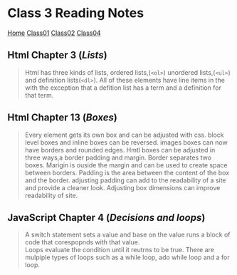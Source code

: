 # **Class 3 Reading Notes**

[Home](README.md)
[Class01](Class01.md)
[Class02](Class03.md)
[Class04](Class04.md)

## Html Chapter 3 (*Lists*)

>Html has three kinds of lists, ordered lists,(`<ol>`) unordered lists,(`<ul>`) and definition lists(`<dl>`). All of these elements have line items in the with the exception that a defition list has a term and a definition for that term.

## Html Chapter 13 (*Boxes*)

>Every element gets its own box and can be adjusted with css.
>block level boxes and inline boxes can be reversed.
>images boxes can now have borders and rounded edges.
>Hmtl boxes can be adjusted in three ways,a border padding and margin. Border separates two boxes. Marigin is ouside the margin and can be used to create space between borders. Padding is the area between the content of the box and the border. adjusting padding can add to the readability of a site and provide a cleaner look.
Adjusting box dimensions can improve readability of site.

## JavaScript Chapter 4 (*Decisions and loops*)

> A switch statement sets a value and base on the value runs a block of code that corespopnds with that value.  
> Loops evaluate the condition until it reutrns to be true. There are mulpiple types of loops such as a while loop, ado while loop and a for loop.
